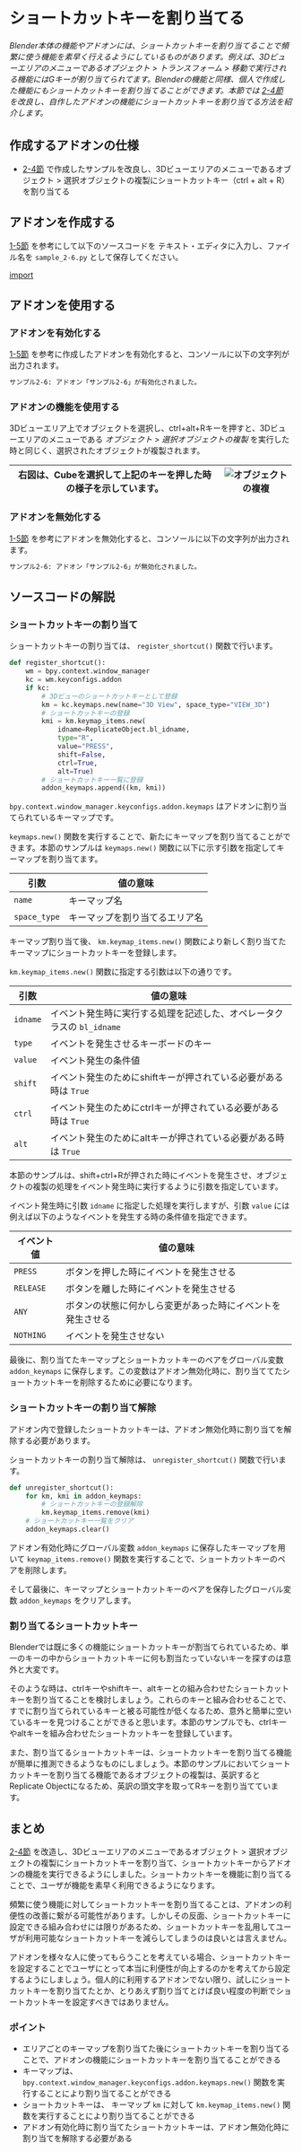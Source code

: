 <div id="sect_title_img_2_6"></div>

<div id="sect_title_text"></div>

# ショートカットキーを割り当てる

<div id="preface"></div>

###### Blender本体の機能やアドオンには、ショートカットキーを割り当てることで頻繁に使う機能を素早く行えるようにしているものがあります。例えば、3Dビューエリアのメニューであるオブジェクト > トランスフォーム > 移動で実行される機能にはGキーが割り当てられてます。Blenderの機能と同様、個人で作成した機能にもショートカットキーを割り当てることができます。本節では [2-4節](04_Use_Property_on_Tool_Shelf_2.md) を改良し、自作したアドオンの機能にショートカットキーを割り当てる方法を紹介します。

## 作成するアドオンの仕様

* [2-4節](04_Use_Property_on_Tool_Shelf_2.md) で作成したサンプルを改良し、3Dビューエリアのメニューであるオブジェクト > 選択オブジェクトの複製にショートカットキー（ctrl + alt + R）を割り当てる

## アドオンを作成する

[1-5節](../chapter_01/05_Install_own_Add-on.md) を参考にして以下のソースコードを テキスト・エディタに入力し、ファイル名を ```sample_2-6.py``` として保存してください。

[import](../../sample/src/chapter_02/sample_2-6.py)

## アドオンを使用する

### アドオンを有効化する

[1-5節](../chapter_01/05_Install_own_Add-on.md) を参考に作成したアドオンを有効化すると、コンソールに以下の文字列が出力されます。

```sh
サンプル2-6: アドオン「サンプル2-6」が有効化されました。
```

### アドオンの機能を使用する

3Dビューエリア上でオブジェクトを選択し、ctrl+alt+Rキーを押すと、3Dビューエリアのメニューである *オブジェクト* > *選択オブジェクトの複製* を実行した時と同じく、選択されたオブジェクトが複製されます。

<div id="sidebyside"></div>

|右図は、Cubeを選択して上記のキーを押した時の様子を示しています。|![オブジェクトの複複](https://dl.dropboxusercontent.com/s/sqzwdwfgs245mp6/use_add-on_1.png "オブジェクトの複製")|
|---|---|


### アドオンを無効化する

[1-5節](../chapter_01/05_Install_own_Add-on.md) を参考にアドオンを無効化すると、コンソールに以下の文字列が出力されます。

```sh
サンプル2-6: アドオン「サンプル2-6」が無効化されました。
```

## ソースコードの解説

### ショートカットキーの割り当て

ショートカットキーの割り当ては、 ```register_shortcut()``` 関数で行います。

```python
def register_shortcut():
    wm = bpy.context.window_manager
    kc = wm.keyconfigs.addon
    if kc:
        # 3Dビューのショートカットキーとして登録
        km = kc.keymaps.new(name="3D View", space_type="VIEW_3D")
        # ショートカットキーの登録
        kmi = km.keymap_items.new(
            idname=ReplicateObject.bl_idname,
            type="R",
            value="PRESS",
            shift=False,
            ctrl=True,
            alt=True)
        # ショートカットキー一覧に登録
        addon_keymaps.append((km, kmi))
```

```bpy.context.window_manager.keyconfigs.addon.keymaps``` はアドオンに割り当てられているキーマップです。

```keymaps.new()``` 関数を実行することで、新たにキーマップを割り当てることができます。本節のサンプルは ```keymaps.new()``` 関数に以下に示す引数を指定してキーマップを割り当てます。

|引数|値の意味|
|---|---|
|```name```|キーマップ名|
|```space_type```|キーマップを割り当てるエリア名|

キーマップ割り当て後、 ```km.keymap_items.new()``` 関数により新しく割り当てたキーマップにショートカットキーを登録します。

```km.keymap_items.new()``` 関数に指定する引数は以下の通りです。

|引数|値の意味|
|---|---|
|```idname```|イベント発生時に実行する処理を記述した、オペレータクラスの ```bl_idname``` |
|```type```|イベントを発生させるキーボードのキー|
|```value```|イベント発生の条件値|
|```shift```|イベント発生のためにshiftキーが押されている必要がある時は ```True```|
|```ctrl```|イベント発生のためにctrlキーが押されている必要がある時は ```True```|
|```alt```|イベント発生のためにaltキーが押されている必要がある時は ```True```|

本節のサンプルは、shift+ctrl+Rが押された時にイベントを発生させ、オブジェクトの複製の処理をイベント発生時に実行するように引数を指定しています。

イベント発生時に引数 ```idname``` に指定した処理を実行しますが、引数 ```value``` には例えば以下のようなイベントを発生する時の条件値を指定できます。

|イベント値|値の意味|
|---|---|
|```PRESS```|ボタンを押した時にイベントを発生させる|
|```RELEASE```|ボタンを離した時にイベントを発生させる|
|```ANY```|ボタンの状態に何かしら変更があった時にイベントを発生させる|
|```NOTHING```|イベントを発生させない|

最後に、割り当てたキーマップとショートカットキーのペアをグローバル変数 ```addon_keymaps``` に保存します。この変数はアドオン無効化時に、割り当ててたショートカットキーを削除するために必要になります。

### ショートカットキーの割り当て解除

アドオン内で登録したショートカットキーは、アドオン無効化時に割り当てを解除する必要があります。

ショートカットキーの割り当て解除は、 ```unregister_shortcut()``` 関数で行います。

```python
def unregister_shortcut():
    for km, kmi in addon_keymaps:
        # ショートカットキーの登録解除
        km.keymap_items.remove(kmi)
    # ショートカットキー一覧をクリア
    addon_keymaps.clear()
```

アドオン有効化時にグローバル変数 ```addon_keymaps``` に保存したキーマップを用いて ```keymap_items.remove()``` 関数を実行することで、ショートカットキーのペアを削除します。

そして最後に、キーマップとショートカットキーのペアを保存したグローバル変数 ```addon_keymaps``` をクリアします。

<div id="space_m"></div>


### 割り当てるショートカットキー

Blenderでは既に多くの機能にショートカットキーが割当てられているため、単一のキーの中からショートカットキーに何も割当たっていないキーを探すのは意外と大変です。

そのような時は、ctrlキーやshiftキー、altキーとの組み合わせたショートカットキーを割り当てることを検討しましょう。これらのキーと組み合わせることで、すでに割り当てられているキーと被る可能性が低くなるため、意外と簡単に空いているキーを見つけることができると思います。本節のサンプルでも、ctrlキーやaltキーを組み合わせたショートカットキーを登録しています。

また、割り当てるショートカットキーは、ショートカットキーを割り当てる機能が簡単に推測できるようなものにしましょう。本節のサンプルにおいてショートカットキーを割り当てる機能であるオブジェクトの複製は、英訳するとReplicate Objectになるため、英訳の頭文字を取ってRキーを割り当てています。

## まとめ

[2-4節](04_Use_Property_on_Tool_Shelf_2.md) を改造し、3Dビューエリアのメニューであるオブジェクト > 選択オブジェクトの複製にショートカットキーを割り当て、ショートカットキーからアドオンの機能を実行できるようにしました。ショートカットキーを機能に割り当てることで、ユーザが機能を素早く利用できるようになります。

頻繁に使う機能に対してショートカットキーを割り当てることは、アドオンの利便性の改善に繋がる可能性があります。しかしその反面、ショートカットキーに設定できる組み合わせには限りがあるため、ショートカットキーを乱用してユーザが利用可能なショートカットキーを減らしてしまうのは良いとは言えません。

アドオンを様々な人に使ってもらうことを考えている場合、ショートカットキーを設定することでユーザにとって本当に利便性が向上するのかを考えてから設定するようにしましょう。個人的に利用するアドオンでない限り、試しにショートカットキーを割り当てたとか、とりあえず割り当てとけば良い程度の判断でショートカットキーを設定すべきではありません。

<div id="point"></div>

### ポイント

<div id="point_item"></div>

* エリアごとのキーマップを割り当てた後にショートカットキーを割り当てることで、アドオンの機能にショートカットキーを割り当てることができる
* キーマップは、 ```bpy.context.window_manager.keyconfigs.addon.keymaps.new()``` 関数を実行することにより割り当てることができる
* ショートカットキーは、 キーマップ ```km``` に対して ```km.keymap_items.new()``` 関数を実行することにより割り当てることができる
* アドオン有効化時に割り当てたショートカットキーは、アドオン無効化時に割り当てを解除する必要がある
